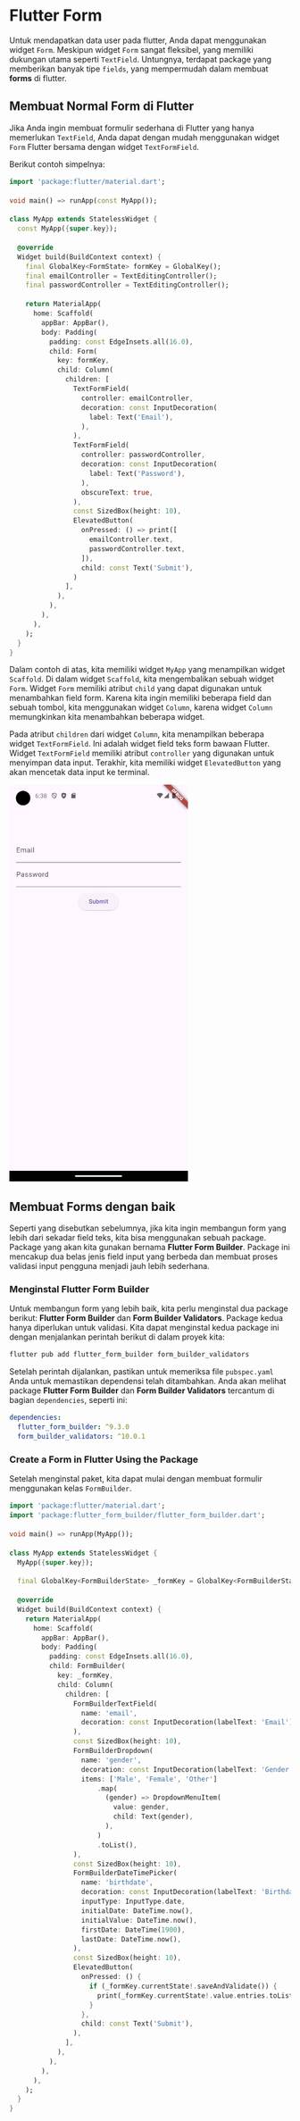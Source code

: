 # Flutter Form

Untuk mendapatkan data user pada flutter, Anda dapat menggunakan widget `Form`. Meskipun widget `Form` sangat fleksibel, yang memiliki dukungan utama seperti `TextField`. Untungnya, terdapat package yang memberikan banyak tipe `fields`, yang mempermudah dalam membuat **forms** di flutter.

## Membuat Normal Form di Flutter

Jika Anda ingin membuat formulir sederhana di Flutter yang hanya memerlukan `TextField`, Anda dapat dengan mudah menggunakan widget `Form` Flutter bersama dengan widget `TextFormField`.

Berikut contoh simpelnya:

```dart
import 'package:flutter/material.dart';

void main() => runApp(const MyApp());

class MyApp extends StatelessWidget {
  const MyApp({super.key});

  @override
  Widget build(BuildContext context) {
    final GlobalKey<FormState> formKey = GlobalKey();
    final emailController = TextEditingController();
    final passwordController = TextEditingController();

    return MaterialApp(
      home: Scaffold(
        appBar: AppBar(),
        body: Padding(
          padding: const EdgeInsets.all(16.0),
          child: Form(
            key: formKey,
            child: Column(
              children: [
                TextFormField(
                  controller: emailController,
                  decoration: const InputDecoration(
                    label: Text('Email'),
                  ),
                ),
                TextFormField(
                  controller: passwordController,
                  decoration: const InputDecoration(
                    label: Text('Password'),
                  ),
                  obscureText: true,
                ),
                const SizedBox(height: 10),
                ElevatedButton(
                  onPressed: () => print([
                    emailController.text,
                    passwordController.text,
                  ]),
                  child: const Text('Submit'),
                )
              ],
            ),
          ),
        ),
      ),
    );
  }
}
```

Dalam contoh di atas, kita memiliki widget `MyApp` yang menampilkan widget `Scaffold`. Di dalam widget `Scaffold`, kita mengembalikan sebuah widget `Form`. Widget `Form` memiliki atribut `child` yang dapat digunakan untuk menambahkan field form. Karena kita ingin memiliki beberapa field dan sebuah tombol, kita menggunakan widget `Column`, karena widget `Column` memungkinkan kita menambahkan beberapa widget.

Pada atribut `children` dari widget `Column`, kita menampilkan beberapa widget `TextFormField`. Ini adalah widget field teks form bawaan Flutter. Widget `TextFormField` memiliki atribut `controller` yang digunakan untuk menyimpan data input. Terakhir, kita memiliki widget `ElevatedButton` yang akan mencetak data input ke terminal.

![01 Flutter Form](attachments/08-flutter-form-01.png)

## Membuat Forms dengan baik

Seperti yang disebutkan sebelumnya, jika kita ingin membangun form yang lebih dari sekadar field teks, kita bisa menggunakan sebuah package. Package yang akan kita gunakan bernama **Flutter Form Builder**. Package ini mencakup dua belas jenis field input yang berbeda dan membuat proses validasi input pengguna menjadi jauh lebih sederhana.

### Menginstal Flutter Form Builder
Untuk membangun form yang lebih baik, kita perlu menginstal dua package berikut: **Flutter Form Builder** dan **Form Builder Validators**. Package kedua hanya diperlukan untuk validasi. Kita dapat menginstal kedua package ini dengan menjalankan perintah berikut di dalam proyek kita:

```bash
flutter pub add flutter_form_builder form_builder_validators
```

Setelah perintah dijalankan, pastikan untuk memeriksa file `pubspec.yaml` Anda untuk memastikan dependensi telah ditambahkan. Anda akan melihat package **Flutter Form Builder** dan **Form Builder Validators** tercantum di bagian `dependencies`, seperti ini:

```yaml
dependencies:
  flutter_form_builder: ^9.3.0
  form_builder_validators: ^10.0.1
```

### Create a Form in Flutter Using the Package

Setelah menginstal paket, kita dapat mulai dengan membuat formulir menggunakan kelas `FormBuilder`.

```dart
import 'package:flutter/material.dart';
import 'package:flutter_form_builder/flutter_form_builder.dart';

void main() => runApp(MyApp());

class MyApp extends StatelessWidget {
  MyApp({super.key});

  final GlobalKey<FormBuilderState> _formKey = GlobalKey<FormBuilderState>();

  @override
  Widget build(BuildContext context) {
    return MaterialApp(
      home: Scaffold(
        appBar: AppBar(),
        body: Padding(
          padding: const EdgeInsets.all(16.0),
          child: FormBuilder(
            key: _formKey,
            child: Column(
              children: [
                FormBuilderTextField(
                  name: 'email',
                  decoration: const InputDecoration(labelText: 'Email'),
                ),
                const SizedBox(height: 10),
                FormBuilderDropdown(
                  name: 'gender',
                  decoration: const InputDecoration(labelText: 'Gender'),
                  items: ['Male', 'Female', 'Other']
                      .map(
                        (gender) => DropdownMenuItem(
                          value: gender,
                          child: Text(gender),
                        ),
                      )
                      .toList(),
                ),
                const SizedBox(height: 10),
                FormBuilderDateTimePicker(
                  name: 'birthdate',
                  decoration: const InputDecoration(labelText: 'Birthdate'),
                  inputType: InputType.date,
                  initialDate: DateTime.now(),
                  initialValue: DateTime.now(),
                  firstDate: DateTime(1900),
                  lastDate: DateTime.now(),
                ),
                const SizedBox(height: 10),
                ElevatedButton(
                  onPressed: () {
                    if (_formKey.currentState!.saveAndValidate()) {
                      print(_formKey.currentState!.value.entries.toList());
                    }
                  },
                  child: const Text('Submit'),
                ),
              ],
            ),
          ),
        ),
      ),
    );
  }
}
```